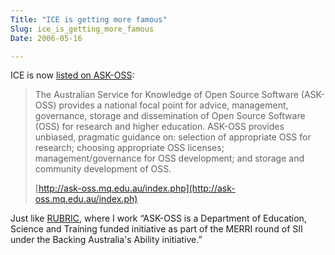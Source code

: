 ```yaml
---
Title: "ICE is getting more famous"
Slug: ice_is_getting_more_famous
Date: 2006-05-16

---
```

<div>

ICE is now [listed on
ASK-OSS](http://ask-oss.mq.edu.au/index.php?option=com_content&task=view&id=42&Itemid=69):

> The Australian Service for Knowledge of Open Source Software (ASK-OSS)
> provides a national focal point for advice, management, governance,
> storage and dissemination of Open Source Software (OSS) for research
> and higher education. ASK-OSS provides unbiased, pragmatic guidance
> on: selection of appropriate OSS for research; choosing appropriate
> OSS licenses; management/governance for OSS development; and storage
> and community development of OSS.
>
> [http://ask-oss.mq.edu.au/index.php](http://ask-oss.mq.edu.au/index.ph)

Just like [RUBRIC](http://www.rubric.edu.au/), where I work “ASK-OSS is
a Department of Education, Science and Training funded initiative as
part of the MERRI round of SII under the Backing Australia's Ability
initiative.”

</div>
